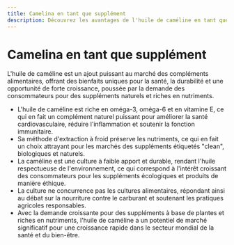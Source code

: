 ```yaml
---
title: Camelina en tant que supplément
description: Découvrez les avantages de l'huile de caméline en tant que supplément, avec une demande croissante sur le marché.
---
```

# Camelina en tant que supplément

L'huile de caméline est un ajout puissant au marché des compléments alimentaires, offrant des bienfaits uniques pour la santé, la durabilité et une opportunité de forte croissance, poussée par la demande des consommateurs pour des suppléments naturels et riches en nutriments.

- L'huile de caméline est riche en oméga-3, oméga-6 et en vitamine E, ce qui en fait un complément naturel puissant pour améliorer la santé cardiovasculaire, réduire l'inflammation et soutenir la fonction immunitaire.
- Sa méthode d'extraction à froid préserve les nutriments, ce qui en fait un choix attrayant pour les marchés des suppléments étiquetés "clean", biologiques et naturels.
- La caméline est une culture à faible apport et durable, rendant l'huile respectueuse de l'environnement, ce qui correspond à l'intérêt croissant des consommateurs pour les suppléments écologiques et produits de manière éthique.
- La culture ne concurrence pas les cultures alimentaires, répondant ainsi au débat sur la nourriture contre le carburant et soutenant les pratiques agricoles responsables.
- Avec la demande croissante pour des suppléments à base de plantes et riches en nutriments, l'huile de caméline a un potentiel de marché significatif pour une croissance rapide dans le secteur mondial de la santé et du bien-être.